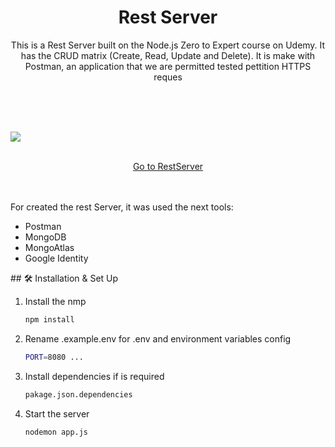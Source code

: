 
<h1 align="center">
  Rest Server
</h1>
<p align="center">
  This is a Rest Server built on the Node.js Zero to Expert course on Udemy. It has the CRUD matrix (Create, Read, Update and Delete). It is make with Postman, an application that we are permitted tested pettition HTTPS reques <br>

</p>
 <br><br><br>

![](https://res.cloudinary.com/dxwsqccy0/image/upload/v1664579506/RestServer/Screenshot_2022-09-30_181124_tjwpo7.png)
<p align="center">
<br>
  <a  href="https://restserver-nodejs-varscrip.herokuapp.com" target="_blank" class="text-decoration-none text-light ">Go to RestServer</a>
 <br><br><br>
</p>
For created the rest Server, it was used the next tools:

- Postman
- MongoDB
- MongoAtlas
- Google Identity

<p></p>
## 🛠 Installation & Set Up



1. Install the nmp

   ```sh
   npm install
   ```

2. Rename .example.env for .env and environment variables config

   ```sh
   PORT=8080 ...
   ```

3. Install dependencies if is required

   ```sh
   pakage.json.dependencies
   ```

4. Start the server

   ```sh
   nodemon app.js
   ```
